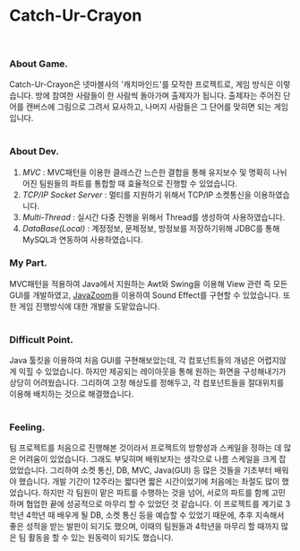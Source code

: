 # Catch-Ur-Crayon  
<br>

### About Game.
Catch-Ur-Crayon은 넷마블사의 '캐치마인드'를 모작한 프로젝트로, 게임 방식은 이렇습니다. 방에 참여한 사람들이 한 사람씩 돌아가며 출제자가 됩니다. 출제자는 주어진 단어를 캔버스에 그림으로 그려서 묘사하고, 나머지 사람들은 그 단어를 맞히면 되는 게임입니다.<br>
<br>

### About Dev.
1. *MVC* : MVC패턴을 이용한 클래스간 느슨한 결합을 통해 유지보수 및 명확히 나뉘어진 팀원들의 파트를 통합할 때 효율적으로 진행할 수 있었습니다.<br>
2. *TCP/IP Socket Server* : 멀티를 지원하기 위해서 TCP/IP 소켓통신을 이용하였습니다.<br>
3. *Multi-Thread* : 실시간 다중 진행을 위해서 Thread를 생성하여 사용하였습니다.<br>
4. *DataBase(Local)* : 계정정보, 문제정보, 방정보를 저장하기위해 JDBC를 통해 MySQL과 연동하여 사용하였습니다.<br>

### My Part.
MVC패턴을 적용하여 Java에서 지원하는 Awt와 Swing을 이용해 View 관련 즉 모든 GUI를 개발하였고, [JavaZoom](http://www.javazoom.net/javalayer/sources.html)을 이용하여 Sound Effect를 구현할 수 있었습니다. 또한 게임 진행방식에 대한 개발을 도맡았습니다. <br>
<br>

### Difficult Point.
Java 툴킷을 이용하여 처음 GUI를 구현해보았는데, 각 컴포넌트들의 개념은 어렵지않게 익힐 수 있었습니다. 하지만 제공되는 레이아웃을 통해 원하는 화면을 구성해내기가 상당히 어려웠습니다.
그리하여 고정 해상도를 정해두고, 각 컴포넌트들을 절대위치를 이용해 배치하는 것으로 해결했습니다.<br> 
<br>

### Feeling.
팀 프로젝트를 처음으로 진행해본 것이라서 프로젝트의 방향성과 스케일을 정하는 데 많은 어려움이 있었습니다. 그래도 부딪히며 배워보자는 생각으로 나름 스케일을 크게 잡았었습니다. 그리하여 소켓 통신, DB, MVC, Java(GUI) 등 많은 것들을 기초부터 배워야 했습니다. 개발 기간이 12주라는 짧다면 짧은 시간이었기에 처음에는 좌절도 많이 했었습니다. 하지만 각 팀원이 맡은 파트를 수행하는 것을 넘어, 서로의 파트를 함께 고민하며 협업한 끝에 성공적으로 마무리 할 수 있었던 것 같습니다. 이 프로젝트를 계기로 3학년 4학년 때 배우게 될 DB, 소켓 통신 등을 예습할 수 있었기 때문에, 추후 지속해서 좋은 성적을 받는 발판이 되기도 했으며, 이때의 팀원들과 4학년을 마무리 할 때까지 많은 팀 활동을 할 수 있는 원동력이 되기도 했습니다.


